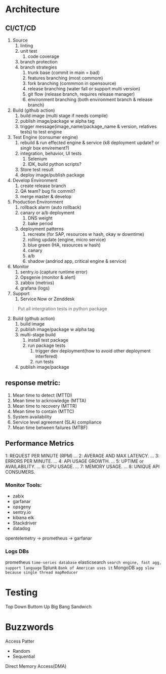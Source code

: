# Architecture

## CI/CT/CD
1. Source
   1. linting
   2. unit test
      1. code coverage
   3. branch protection
   4. branch strategies
      1. trunk base (commit in main = bad)
      2. features branching (most commom)
      3. fork branching (commmon in opensource)
      4. release branching (water fall or support multi version)
      5. git flow (release branch, requires release manager)
      6. environment branching (both environment branch & release branch)
2. Build (github action)
   1. build image (multi stage if needs compile)
   2. publish image/package w alpha tag
   3. trigger message(image_name/package_name & version, relatives tests) to test engine
3. Test Engine (consumer engine)
   1. rebuild & run effected engine & service (k8 deployment update? or singlr box envirement?)
   2. integration, behavior, UI tests
      1. Selenium
      2. IDK, build python scripts?
   3. Store test result
   4. deploy image/publish package
4. Develop Environment
   1. create release branch
   2. QA team? bug fix commit?
   3. merge master & develop
5. Production Environment
   1. rollback alarm (auto rollback)
   2. canary or a/b deployment
      1. DNS weight
      2. bake period
   3. deployment patterns
      1. recreate (for SAP, resources w hash, okay w downtime)
      2. rolling update (engine, micro service)
      3. blue green (HA, resources w hash)
      4. canary
      5. a/b
      6. shadow (andriod app, critical engine & service)
6. Monitor
    1. sentry.io (capture runtime error)
    2. Opsgenie (monitor & alert)
    3. zabbix (metrixs)
    4. grafana (logs)
7. Support
   1. Service Now or Zenddesk

> Put all intergration tests in python package

2. Build (github action)
   1. build image
   2. publish image/package w alpha tag
   3. multi-stage build
      1. install test package
      2. run package tests
         1. trigger dev deployment(how to avoid other deployment interfered)
         2. run tests
   4. publish image/package



## response metric:
1. Mean time to detect (MTTD)
2. Mean time to acknowledge (MTTA)
3. Mean time to recovery (MTTR)
4. Mean time to contain (MTTC)
5. System availability
6. Service level agreement (SLA) compliance
7. Mean time between failures (MTBF)

## Performance Metrics
1: REQUEST PER MINUTE (RPM) ...
2: AVERAGE AND MAX LATENCY. ...
3: ERRORS PER MINUTE. ...
4: API USAGE GROWTH. ...
5: UPTIME or AVAILABILITY. ...
6: CPU USAGE. ...
7: MEMORY USAGE. ...
8: UNIQUE API CONSUMERS.

### Monitor Tools:
- zabix
- garfanar
- opsgeny
- sentry.io
- kibana elk
- Stackdriver 
- datadog

opentelemetry -> prometheus -> garfanar

### Logs DBs
prometheus `time-series database`
elasticsearch `search engine, fast agg, support language`
Splunk `Bank of American uses it`
MongoDB `agg slow because single thread mapReducer`

# Testing
Top Down
Buttom Up
Big Bang
Sandwich


# Buzzwords
Access Patter
   - Random
   - Sequential

Direct Memory Access(DMA)